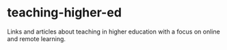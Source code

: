# teaching-higher-ed
Links and articles about teaching in higher education with a focus on online and remote learning.
